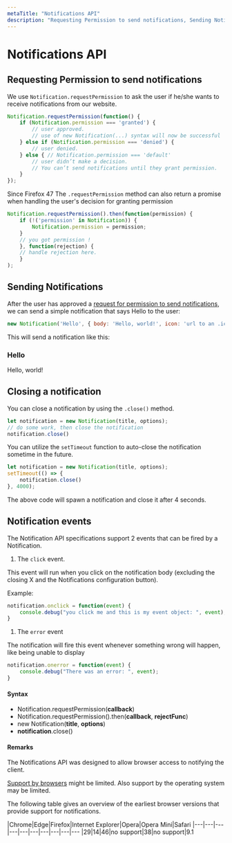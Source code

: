 ```yaml
---
metaTitle: "Notifications API"
description: "Requesting Permission to send notifications, Sending Notifications, Closing a notification, Notification events"
---
```


# Notifications API



## Requesting Permission to send notifications


We use `Notification.requestPermission` to ask the user if he/she wants to receive notifications from our website.

```js
Notification.requestPermission(function() {
    if (Notification.permission === 'granted') {
        // user approved.
        // use of new Notification(...) syntax will now be successful
    } else if (Notification.permission === 'denied') {
        // user denied.
    } else { // Notification.permission === 'default'
        // user didn’t make a decision.
        // You can’t send notifications until they grant permission.
    }
});

```

Since Firefox 47
The `.requestPermission` method can also return a promise when handling the user's decision for granting permission

```js
Notification.requestPermission().then(function(permission) {
    if (!('permission' in Notification)) {
        Notification.permission = permission;
    }
    // you got permission !
    }, function(rejection) {
    // handle rejection here.
    }
);

```



## Sending Notifications


After the user has approved a [request for permission to send notifications](http://stackoverflow.com/documentation/javascript/696/notifications-api/2305/requesting-permission-to-send-notifications), we can send a simple notification that says Hello to the user:

```js
new Notification('Hello', { body: 'Hello, world!', icon: 'url to an .ico image' });

```

This will send a notification like this:

> 
<h3>Hello</h3>
Hello, world!




## Closing a notification


You can close a notification by using the `.close()` method.

```js
let notification = new Notification(title, options);
// do some work, then close the notification
notification.close()

```

You can utilize the `setTimeout` function to auto-close the notification sometime in the future.

```js
let notification = new Notification(title, options);
setTimeout(() => {
    notification.close()
}, 4000);

```

The above code will spawn a notification and close it after 4 seconds.



## Notification events


The Notification API specifications support 2 events that can be fired by a Notification.

1. The `click` event.

This event will run when you click on the notification body (excluding the closing X and the Notifications configuration button).

Example:

```js
notification.onclick = function(event) {
    console.debug("you click me and this is my event object: ", event);
}

```


1. The `error` event

The notification will fire this event whenever something wrong will happen, like being unable to display

```js
notification.onerror = function(event) {
    console.debug("There was an error: ", event);
}

```



#### Syntax


- Notification.requestPermission(**callback**)
- Notification.requestPermission().then(**callback**, **rejectFunc**)
- new Notification(**title**, **options**)
- **notification**.close()



#### Remarks


The Notifications API was designed to allow browser access to notifying the client.

[Support by browsers](http://caniuse.com/#feat=notifications) might be limited. Also support by the operating system may be limited.

The following table gives an overview of the earliest browser versions that provide support for notifications.

|Chrome|Edge|Firefox|Internet Explorer|Opera|Opera Mini|Safari</th>
|---|---|---|---|---|---|---|---|---|---
|29|14|46|no support|38|no support|9.1</td>


